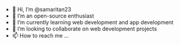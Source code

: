 - 👋 Hi, I’m @samaritan23
- 👀 I’m an open-source enthusiast
- 🌱 I’m currently learning web development and app development
- 💞️ I’m looking to collaborate on web development projects
- 📫 How to reach me ...

<!---
samaritan23/samaritan23 is a ✨ special ✨ repository because its `README.md` (this file) appears on your GitHub profile.
You can click the Preview link to take a look at your changes.
--->
